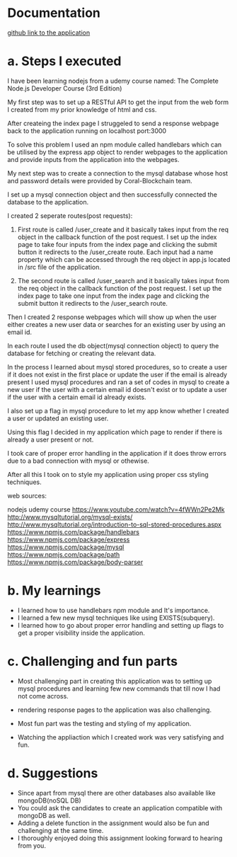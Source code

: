 # Documentation

[github link to the application][link]

[link]: https://github.com/RTZ229/coral-blockchain-assignment.git


# a. Steps I executed 
I have been learning nodejs from a udemy course named:
The Complete Node.js Developer Course (3rd Edition)

My first step was to set up a RESTful API to get the input from the 
web form I created from my prior knowledge of html and css.

After createing the index page I struggeled to send a response webpage back to the 
application running on localhost port:3000

To solve this problem I used an npm module called handlebars which can be 
utilised by the express app object to render webpages to the application and 
provide inputs from the application into the webpages.

My next step was to create a connection to the mysql database whose 
host and password details were provided by Coral-Blockchain team.

I set up a mysql connection object and then successfully connected the database
to the application.

I created 2 seperate routes(post requests):

1. First route is called /user_create and it basically takes input from the req
   object in the callback function of the post request. I set up the index page to
   take four inputs from the index page and clicking the submit button it redirects
   to the /user_create route. Each input had a name property which can be accessed through
   the req object in app.js located in /src file of the application.

2. The second route is called /user_search and it basically takes input from the req
   object in the callback function of the post request. I set up the index page to 
   take one input from the index page and clicking the submit button it redirects to the
   /user_search route.

Then I created 2 response webpages which will show up when the user either creates
a new user data or searches for an existing user by using an email id.


In each route I used the db object(mysql connection object) to query the database 
for fetching or creating the relevant data.

In the process I learned about mysql stored procedures, so to create a user if it does
not exist in the first place or update the user if the email is already present I used 
mysql procedures and ran a set of codes in mysql to create a new user if the user with 
a certain email id doesn't exist or to update a user if the user with a certain email
id already exists.

I also set up a flag in mysql procedure to let my app know whether I created a user
or updated an existing user.

Using this flag I decided in my application which page to render if there is already 
a user present or not.

I took care of proper error handling in the application if it does throw errors 
due to a bad connection with mysql or othewise.

After all this I took on to style my application using proper css styling techniques.

web sources:

nodejs udemy course
https://www.youtube.com/watch?v=4fWWn2Pe2Mk
http://www.mysqltutorial.org/mysql-exists/
http://www.mysqltutorial.org/introduction-to-sql-stored-procedures.aspx
https://www.npmjs.com/package/handlebars
https://www.npmjs.com/package/express
https://www.npmjs.com/package/mysql
https://www.npmjs.com/package/path
https://www.npmjs.com/package/body-parser

# b. My learnings

* I learned how to use handlebars npm module and It's importance.
* I learned a few new mysql techniques like using EXISTS(subquery).
* I learned how to go about proper error handling and setting up flags to get a proper 
   visibility inside the application.

# c. Challenging and fun parts
* Most challenging part in creating this application was to setting up mysql procedures
and learning few new commands that till now I had not come across.

* rendering response pages to the application was also challenging.

* Most fun part was the testing and styling of my application.
* Watching the appliaction which I created work was very satisfying and fun.

# d. Suggestions

* Since apart from mysql there are other databases also available like mongoDB(noSQL DB)
* You could ask the candidates to create an application compatible with mongoDB as well.
* Adding a delete function in the assignment would also be fun and challenging at the same time.
* I thoroughly enjoyed doing this assignment looking forward to hearing from you.
